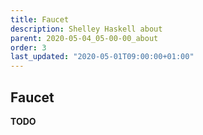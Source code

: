 ```yaml
---
title: Faucet
description: Shelley Haskell about
parent: 2020-05-04_05-00-00_about
order: 3
last_updated: "2020-05-01T09:00:00+01:00"
---
```

## Faucet

__TODO__
